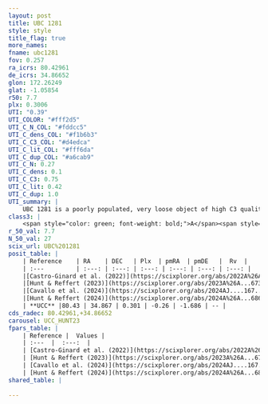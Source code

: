 ```yaml
---
layout: post
title: UBC 1281
style: style
title_flag: true
more_names: 
fname: ubc1281
fov: 0.257
ra_icrs: 80.42961
de_icrs: 34.86652
glon: 172.26249
glat: -1.05854
r50: 7.7
plx: 0.3006
UTI: "0.39"
UTI_COLOR: "#fff2d5"
UTI_C_N_COL: "#fddcc5"
UTI_C_dens_COL: "#f1b6b3"
UTI_C_C3_COL: "#d4edca"
UTI_C_lit_COL: "#fff6da"
UTI_C_dup_COL: "#a6cab9"
UTI_C_N: 0.27
UTI_C_dens: 0.1
UTI_C_C3: 0.75
UTI_C_lit: 0.42
UTI_C_dup: 1.0
UTI_summary: |
    UBC 1281 is a poorly populated, very loose object of high C3 quality. It was recently reported in the literature.
class3: |
    <span style="color: green; font-weight: bold;">A</span><span style="color: #FFC300; font-weight: bold;">B</span>
r_50_val: 7.7
N_50_val: 27
scix_url: UBC%201281
posit_table: |
    | Reference    | RA    | DEC   | Plx  | pmRA  | pmDE   |  Rv  |
    | :---         | :---: | :---: | :---: | :---: | :---: | :---: |
    |[Castro-Ginard et al. (2022)](https://scixplorer.org/abs/2022A%26A...661A.118C) | 80.38 | 34.87 | 0.31 | -0.28 | -1.69 | -- |
    |[Hunt & Reffert (2023)](https://scixplorer.org/abs/2023A%26A...673A.114H) | 80.481 | 34.755 | 0.308 | -0.272 | -1.679 | -- |
    |[Cavallo et al. (2024)](https://scixplorer.org/abs/2024AJ....167...12C) | 80.354 | 34.766 | 0.31 | -- | -- | -- |
    |[Hunt & Reffert (2024)](https://scixplorer.org/abs/2024A%26A...686A..42H) | 80.481 | 34.755 | 0.308 | -0.272 | -1.679 | -- |
    | **UCC** |80.43 | 34.867 | 0.301 | -0.26 | -1.686 | -- | 
cds_radec: 80.42961,+34.86652
carousel: UCC_HUNT23
fpars_table: |
    | Reference |  Values |
    | :---  |  :---:  |
    | [Castro-Ginard et al. (2022)](https://scixplorer.org/abs/2022A%26A...661A.118C) | `AV=1.582, Dist=3603, logAge=7.808` |
    | [Hunt & Reffert (2023)](https://scixplorer.org/abs/2023A%26A...673A.114H) | `AV50=2.182, diffAV50=2.31, MOD50=12.294, logAge50=7.6` |
    | [Cavallo et al. (2024)](https://scixplorer.org/abs/2024AJ....167...12C) | `AV50=1.78, dMod50=12.25, logAge50=8.02, [Fe/H]50=0.45` |
    | [Hunt & Reffert (2024)](https://scixplorer.org/abs/2024A%26A...686A..42H) | `MassJ=211.355` |
shared_table: |
    
---
```

